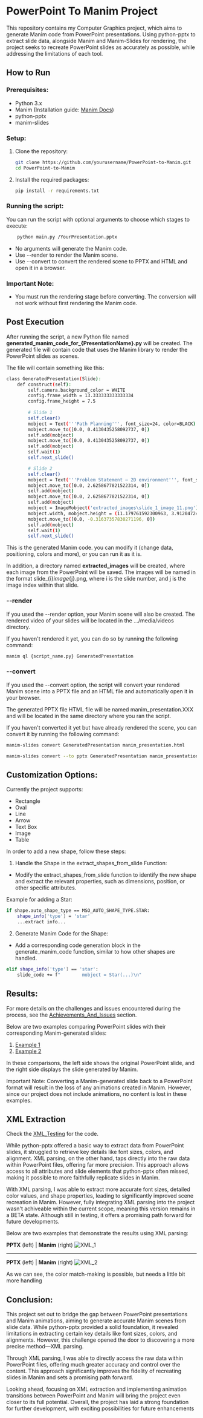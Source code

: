 # PowerPoint To Manim Project

This repository contains my Computer Graphics project, which aims to generate Manim code from PowerPoint presentations. Using python-pptx to extract slide data, alongside Manim and Manim-Slides for rendering, the project seeks to recreate PowerPoint slides as accurately as possible, while addressing the limitations of each tool.


## How to Run

### Prerequisites:
- Python 3.x
- Manim (Installation guide: [Manim Docs](https://docs.manim.community/en/stable/installation.html))
- python-pptx 
- manim-slides

### Setup:
1. Clone the repository:
   ```bash
   git clone https://github.com/yourusername/PowerPoint-to-Manim.git
   cd PowerPoint-to-Manim
2. Install the required packages:

   ```bash 
   pip install -r requirements.txt
### Running the script:

You can run the script with optional arguments to choose which stages to execute:
```bash
    python main.py /YourPresentation.pptx
```

* No arguments will generate the Manim code.
* Use --render to render the Manim scene.
* Use --convert to convert the rendered scene to PPTX and HTML and open it in a browser.

### Important Note:
- You must run the rendering stage before converting. The conversion will not work without first rendering the Manim code.

## Post Execution
After running the script, a new Python file named **generated_manim_code_for_{PresentationName}.py** will be created. The generated file will contain code that uses the Manim library to render the PowerPoint slides as scenes.

The file will contain something like this:
```bash
class GeneratedPresentation(Slide):
    def construct(self):
        self.camera.background_color = WHITE
        config.frame_width = 13.333333333333334
        config.frame_height = 7.5
    
        # Slide 1
        self.clear()
        mobject = Text('''Path Planning''', font_size=24, color=BLACK)
        mobject.move_to([0.0, 0.4130435258092737, 0])
        self.add(mobject)
        mobject.move_to([0.0, 0.4130435258092737, 0])
        self.add(mobject)
        self.wait(1)
        self.next_slide()

        # Slide 2
        self.clear()
        mobject = Text('''Problem Statement – 2D environment''', font_size=24, color=BLACK)
        mobject.move_to([0.0, 2.6258677821522314, 0])
        self.add(mobject)
        mobject.move_to([0.0, 2.6258677821522314, 0])
        self.add(mobject)
        mobject = ImageMobject('extracted_images\slide_1_image_11.png')
        mobject.width, mobject.height = (11.179761592300963, 3.912047244094488)
        mobject.move_to([0.0, -0.31637357830271196, 0])
        self.add(mobject)
        self.wait(1)
        self.next_slide()
```

This is the generated Manim code. you can modify it (change data, positioning, colors and more), or you can run it as it is.

In addition, a directory named **extracted_images** will be created, where each image from the PowerPoint will be saved. The images will be named in the format slide_{i}_image_{j}.png, where i is the slide number, and j is the image index within that slide.

### --render
If you used the --render option, your Manim scene will also be created. The rendered video of your slides will be located in the .../media/videos directory.

If you haven't rendered it yet, you can do so by running the following command:

```bash 
manim ql {script_name.py} GeneratedPresentation
```

### --convert
If you used the --convert option, the script will convert your rendered Manim scene into a PPTX file and an HTML file and automatically open it in your browser. 

The generated PPTX file HTML file will be named manim_presentation.XXX and will be located in the same directory where you ran the script.

If you haven't converted it yet but have already rendered the scene, you can convert it by running the following command:

``` bash
manim-slides convert GeneratedPresentation manim_presentation.html
```

``` bash
manim-slides convert --to pptx GeneratedPresentation manim_presentation.pptx
```

## Customization Options:

Currently the project supports:
* Rectangle
* Oval
* Line
* Arrow
* Text Box
* Image
* Table

In order to add a new shape, follow these steps:

1. Handle the Shape in the extract_shapes_from_slide Function:
* Modify the extract_shapes_from_slide function to identify the new shape and extract the relevant properties, such as dimensions, position, or other specific attributes.

Example for adding a Star:
```bash
if shape.auto_shape_type == MSO_AUTO_SHAPE_TYPE.STAR:
    shape_info['type'] = 'star'
    ...extract info...
```

2. Generate Manim Code for the Shape:
*  Add a corresponding code generation block in the generate_manim_code function, similar to how other shapes are handled.

```bash
elif shape_info['type'] == 'star':
    slide_code += f"        mobject = Star(...)\n"
```

## Results:

For more details on the challenges and issues encountered during the process, see the [Achievements_And_Issues](https://github.com/WeissShahar/PowerPoint_to_Manim/blob/master/Achievements_And_Issues.md) section.

Below are two examples comparing PowerPoint slides with their corresponding Manim-generated slides:

1. [Example 1](https://draftable.com/compare/BkarpogpdKxm)
2. [Example 2](https://draftable.com/compare/LPBhImDhwuka)


In these comparisons, the left side shows the original PowerPoint slide, and the right side displays the slide generated by Manim.

Important Note:
Converting a Manim-generated slide back to a PowerPoint format will result in the loss of any animations created in Manim. However, since our project does not include animations, no content is lost in these examples.


## XML Extraction
Check the [XML_Testing](https://github.com/WeissShahar/PowerPoint_to_Manim/blob/master/xml_testing.py) for the code.


While python-pptx offered a basic way to extract data from PowerPoint slides, it struggled to retrieve key details like font sizes, colors, and alignment. XML parsing, on the other hand, taps directly into the raw data within PowerPoint files, offering far more precision. This approach allows access to all attributes and slide elements that python-pptx often missed, making it possible to more faithfully replicate slides in Manim.

With XML parsing, I was able to extract more accurate font sizes, detailed color values, and shape properties, leading to significantly improved scene recreation in Manim. However, fully integrating XML parsing into the project wasn't achiveable within the current scope, meaning this version remains in a BETA state. Although still in testing, it offers a promising path forward for future developments.

Below are two examples that demonstrate the results using XML parsing:

**PPTX** (left) | **Manim** (right)
![XML_1](https://github.com/user-attachments/assets/a0df064d-b7ab-4e64-91b1-fe9041a3560a)

---

**PPTX** (left) | **Manim** (right)
![XML_2](https://github.com/user-attachments/assets/db77d6dc-cd21-4fdf-a43c-0a7b9d2a9ca3)

As we can see, the color match-making is possible, but needs a little bit more handling


## Conclusion:

This project set out to bridge the gap between PowerPoint presentations and Manim animations, aiming to generate accurate Manim scenes from slide data. While python-pptx provided a solid foundation, it revealed limitations in extracting certain key details like font sizes, colors, and alignments. However, this challenge opened the door to discovering a more precise method—XML parsing.

Through XML parsing, I was able to directly access the raw data within PowerPoint files, offering much greater accuracy and control over the content. This approach significantly improves the fidelity of recreating slides in Manim and sets a promising path forward.

Looking ahead, focusing on XML extraction and implementing animation transitions between PowerPoint and Manim will bring the project even closer to its full potential. Overall, the project has laid a strong foundation for further development, with exciting possibilities for future enhancements
